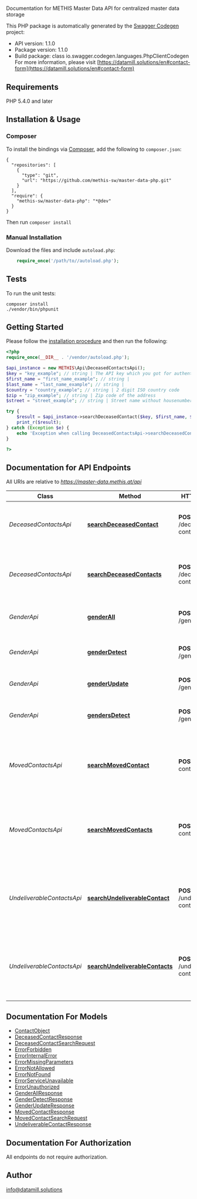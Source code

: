 # 
Documentation for METHIS Master Data API for centralized master data storage

This PHP package is automatically generated by the [Swagger Codegen](https://github.com/swagger-api/swagger-codegen) project:

- API version: 1.1.0
- Package version: 1.1.0
- Build package: class io.swagger.codegen.languages.PhpClientCodegen
For more information, please visit [https://datamill.solutions/en#contact-form](https://datamill.solutions/en#contact-form)

## Requirements

PHP 5.4.0 and later

## Installation & Usage
### Composer

To install the bindings via [Composer](http://getcomposer.org/), add the following to `composer.json`:

```
{
  "repositories": [
    {
      "type": "git",
      "url": "https://github.com/methis-sw/master-data-php.git"
    }
  ],
  "require": {
    "methis-sw/master-data-php": "*@dev"
  }
}
```

Then run `composer install`

### Manual Installation

Download the files and include `autoload.php`:

```php
    require_once('/path/to//autoload.php');
```

## Tests

To run the unit tests:

```
composer install
./vendor/bin/phpunit
```

## Getting Started

Please follow the [installation procedure](#installation--usage) and then run the following:

```php
<?php
require_once(__DIR__ . '/vendor/autoload.php');

$api_instance = new METHIS\Api\DeceasedContactsApi();
$key = "key_example"; // string | The API key which you got for authenticating against the API
$first_name = "first_name_example"; // string | 
$last_name = "last_name_example"; // string | 
$country = "country_example"; // string | 2 digit ISO country code
$zip = "zip_example"; // string | Zip code of the address
$street = "street_example"; // string | Street name without housenumber or any other additions.

try {
    $result = $api_instance->searchDeceasedContact($key, $first_name, $last_name, $country, $zip, $street);
    print_r($result);
} catch (Exception $e) {
    echo 'Exception when calling DeceasedContactsApi->searchDeceasedContact: ', $e->getMessage(), PHP_EOL;
}

?>
```

## Documentation for API Endpoints

All URIs are relative to *https://master-data.methis.at/api*

Class | Method | HTTP request | Description
------------ | ------------- | ------------- | -------------
*DeceasedContactsApi* | [**searchDeceasedContact**](docs/Api/DeceasedContactsApi.md#searchdeceasedcontact) | **POST** /deceased-contact/search | Detect a deceased contacts from name and address
*DeceasedContactsApi* | [**searchDeceasedContacts**](docs/Api/DeceasedContactsApi.md#searchdeceasedcontacts) | **POST** /deceased-contacts/search | Detect deceased contacts from name and address as batch
*GenderApi* | [**genderAll**](docs/Api/GenderApi.md#genderall) | **POST** /gender/all | Export the complete gender data
*GenderApi* | [**genderDetect**](docs/Api/GenderApi.md#genderdetect) | **POST** /gender/detect | Detects the gender based on the given first name
*GenderApi* | [**genderUpdate**](docs/Api/GenderApi.md#genderupdate) | **POST** /gender/update | Update gender data
*GenderApi* | [**gendersDetect**](docs/Api/GenderApi.md#gendersdetect) | **POST** /genders/detect | Detects the gender based on the given first name
*MovedContactsApi* | [**searchMovedContact**](docs/Api/MovedContactsApi.md#searchmovedcontact) | **POST** /moved-contact/search | Detect a moved contact and try to find the contact&#39;s new address
*MovedContactsApi* | [**searchMovedContacts**](docs/Api/MovedContactsApi.md#searchmovedcontacts) | **POST** /moved-contacts/search | Detect moved contacts as batch and try to find the contact&#39;s new address
*UndeliverableContactsApi* | [**searchUndeliverableContact**](docs/Api/UndeliverableContactsApi.md#searchundeliverablecontact) | **POST** /undeliverable-contact/search | Searches for name and addresses and detects if the contact has moved or is deceased
*UndeliverableContactsApi* | [**searchUndeliverableContacts**](docs/Api/UndeliverableContactsApi.md#searchundeliverablecontacts) | **POST** /undeliverable-contacts/search | Batch search for name and addresses and detects if the contact has moved or is deceased.


## Documentation For Models

 - [ContactObject](docs/Model/ContactObject.md)
 - [DeceasedContactResponse](docs/Model/DeceasedContactResponse.md)
 - [DeceasedContactSearchRequest](docs/Model/DeceasedContactSearchRequest.md)
 - [ErrorForbidden](docs/Model/ErrorForbidden.md)
 - [ErrorInternalError](docs/Model/ErrorInternalError.md)
 - [ErrorMissingParameters](docs/Model/ErrorMissingParameters.md)
 - [ErrorNotAllowed](docs/Model/ErrorNotAllowed.md)
 - [ErrorNotFound](docs/Model/ErrorNotFound.md)
 - [ErrorServiceUnavailable](docs/Model/ErrorServiceUnavailable.md)
 - [ErrorUnauthorized](docs/Model/ErrorUnauthorized.md)
 - [GenderAllResponse](docs/Model/GenderAllResponse.md)
 - [GenderDetectResponse](docs/Model/GenderDetectResponse.md)
 - [GenderUpdateResponse](docs/Model/GenderUpdateResponse.md)
 - [MovedContactResponse](docs/Model/MovedContactResponse.md)
 - [MovedContactSearchRequest](docs/Model/MovedContactSearchRequest.md)
 - [UndeliverableContactResponse](docs/Model/UndeliverableContactResponse.md)


## Documentation For Authorization

 All endpoints do not require authorization.


## Author

info@datamill.solutions


